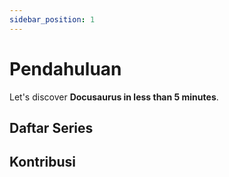 ```yaml
---
sidebar_position: 1
---
```


# Pendahuluan

Let's discover **Docusaurus in less than 5 minutes**.

## Daftar Series


## Kontribusi
